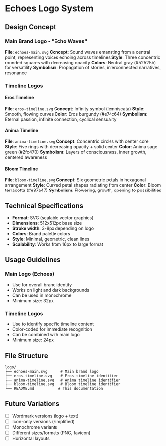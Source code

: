 # Echoes Logo System

## Design Concept

### Main Brand Logo - "Echo Waves"
**File**: `echoes-main.svg`
**Concept**: Sound waves emanating from a central point, representing voices echoing across timelines
**Style**: Three concentric rounded squares with decreasing opacity
**Colors**: Neutral gray (#52525b) for versatility
**Symbolism**: Propagation of stories, interconnected narratives, resonance

### Timeline Logos

#### Eros Timeline
**File**: `eros-timeline.svg`
**Concept**: Infinity symbol (lemniscata) 
**Style**: Smooth, flowing curves
**Color**: Eros burgundy (#e74c64)
**Symbolism**: Eternal passion, infinite connection, cyclical sensuality

#### Anima Timeline  
**File**: `anima-timeline.svg`
**Concept**: Concentric circles with center core
**Style**: Five rings with decreasing opacity + solid center
**Color**: Anima sage green (#2fc470)
**Symbolism**: Layers of consciousness, inner growth, centered awareness

#### Bloom Timeline
**File**: `bloom-timeline.svg`
**Concept**: Six geometric petals in hexagonal arrangement
**Style**: Curved petal shapes radiating from center
**Color**: Bloom terracotta (#e87a47)
**Symbolism**: Flowering, growth, opening to possibilities

## Technical Specifications

- **Format**: SVG (scalable vector graphics)
- **Dimensions**: 512x512px base size
- **Stroke width**: 3-8px depending on logo
- **Colors**: Brand palette colors
- **Style**: Minimal, geometric, clean lines
- **Scalability**: Works from 16px to large format

## Usage Guidelines

### Main Logo (Echoes)
- Use for overall brand identity
- Works on light and dark backgrounds
- Can be used in monochrome
- Minimum size: 32px

### Timeline Logos
- Use to identify specific timeline content
- Color-coded for immediate recognition
- Can be combined with main logo
- Minimum size: 24px

## File Structure
```
logo/
├── echoes-main.svg      # Main brand logo
├── eros-timeline.svg    # Eros timeline identifier
├── anima-timeline.svg   # Anima timeline identifier  
├── bloom-timeline.svg   # Bloom timeline identifier
└── README.md           # This documentation
```

## Future Variations
- [ ] Wordmark versions (logo + text)
- [ ] Icon-only versions (simplified)
- [ ] Monochrome variants
- [ ] Different sizes/formats (PNG, favicon)
- [ ] Horizontal layouts
